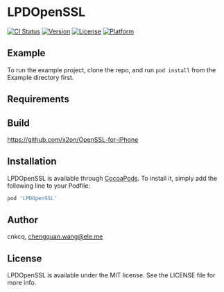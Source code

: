 # LPDOpenSSL

[![CI Status](https://img.shields.io/travis/cnkcq/LPDOpenSSL.svg?style=flat)](https://travis-ci.org/cnkcq/LPDOpenSSL)
[![Version](https://img.shields.io/cocoapods/v/LPDOpenSSL.svg?style=flat)](https://cocoapods.org/pods/LPDOpenSSL)
[![License](https://img.shields.io/cocoapods/l/LPDOpenSSL.svg?style=flat)](https://cocoapods.org/pods/LPDOpenSSL)
[![Platform](https://img.shields.io/cocoapods/p/LPDOpenSSL.svg?style=flat)](https://cocoapods.org/pods/LPDOpenSSL)

## Example

To run the example project, clone the repo, and run `pod install` from the Example directory first.

## Requirements

## Build

https://github.com/x2on/OpenSSL-for-iPhone

## Installation

LPDOpenSSL is available through [CocoaPods](https://cocoapods.org). To install
it, simply add the following line to your Podfile:

```ruby
pod 'LPDOpenSSL'
```

## Author

cnkcq, chengquan.wang@ele.me

## License

LPDOpenSSL is available under the MIT license. See the LICENSE file for more info.
